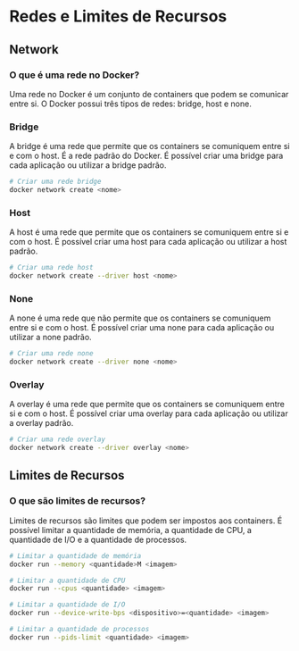 # Redes e Limites de Recursos

## Network

### O que é uma rede no Docker?

Uma rede no Docker é um conjunto de containers que podem se comunicar entre si. O Docker possui três tipos de redes: bridge, host e none.

### Bridge

A bridge é uma rede que permite que os containers se comuniquem entre si e com o host. É a rede padrão do Docker. É possível criar uma bridge para cada aplicação ou utilizar a bridge padrão.

```bash
# Criar uma rede bridge
docker network create <nome>
```

### Host

A host é uma rede que permite que os containers se comuniquem entre si e com o host. É possível criar uma host para cada aplicação ou utilizar a host padrão.

```bash
# Criar uma rede host
docker network create --driver host <nome>
```

### None

A none é uma rede que não permite que os containers se comuniquem entre si e com o host. É possível criar uma none para cada aplicação ou utilizar a none padrão.

```bash
# Criar uma rede none
docker network create --driver none <nome>
```

### Overlay

A overlay é uma rede que permite que os containers se comuniquem entre si e com o host. É possível criar uma overlay para cada aplicação ou utilizar a overlay padrão.


```bash
# Criar uma rede overlay
docker network create --driver overlay <nome>
```




## Limites de Recursos

### O que são limites de recursos?

Limites de recursos são limites que podem ser impostos aos containers. É possível limitar a quantidade de memória, a quantidade de CPU, a quantidade de I/O e a quantidade de processos.

```bash
# Limitar a quantidade de memória
docker run --memory <quantidade>M <imagem>

# Limitar a quantidade de CPU
docker run --cpus <quantidade> <imagem>

# Limitar a quantidade de I/O
docker run --device-write-bps <dispositivo>=<quantidade> <imagem>

# Limitar a quantidade de processos
docker run --pids-limit <quantidade> <imagem>
```

